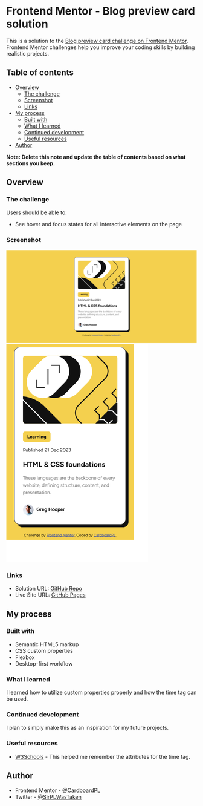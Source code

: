 # Frontend Mentor - Blog preview card solution

This is a solution to the [Blog preview card challenge on Frontend Mentor](https://www.frontendmentor.io/challenges/blog-preview-card-ckPaj01IcS). Frontend Mentor challenges help you improve your coding skills by building realistic projects. 

## Table of contents

- [Overview](#overview)
  - [The challenge](#the-challenge)
  - [Screenshot](#screenshot)
  - [Links](#links)
- [My process](#my-process)
  - [Built with](#built-with)
  - [What I learned](#what-i-learned)
  - [Continued development](#continued-development)
  - [Useful resources](#useful-resources)
- [Author](#author)

**Note: Delete this note and update the table of contents based on what sections you keep.**

## Overview

### The challenge

Users should be able to:

- See hover and focus states for all interactive elements on the page

### Screenshot

![](./screenshots/desktop-preview.png)
![](./screenshots/mobile-preview.png)

### Links

- Solution URL: [GitHub Repo](https://github.com/CardboardPL/Frontend-Mentor-Blog-preview-card)
- Live Site URL: [GitHub Pages](https://cardboardpl.github.io/Frontend-Mentor-Blog-preview-card/)

## My process

### Built with

- Semantic HTML5 markup
- CSS custom properties
- Flexbox
- Desktop-first workflow

### What I learned

I learned how to utilize custom properties properly and how the time tag can be used.

### Continued development

I plan to simply make this as an inspiration for my future projects.

### Useful resources

- [W3Schools](https://www.w3schools.com/tags/tag_time.asp) - This helped me remember the attributes for the time tag.

## Author

- Frontend Mentor - [@CardboardPL](https://www.frontendmentor.io/profile/CardboardPL)
- Twitter - [@SirPLWasTaken](https://www.twitter.com/SirPLWasTaken)
